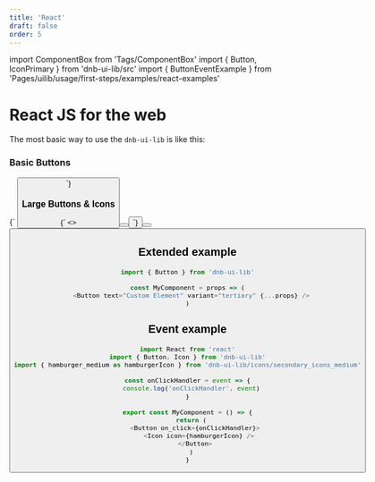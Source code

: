 ```yaml
---
title: 'React'
draft: false
order: 5
---
```


import ComponentBox from 'Tags/ComponentBox'
import { Button, IconPrimary } from 'dnb-ui-lib/src'
import { ButtonEventExample } from 'Pages/uilib/usage/first-steps/examples/react-examples'

# React JS for the web

The most basic way to use the `dnb-ui-lib` is like this:

### Basic Buttons

<ComponentBox>
{`
<Button text="Basic Button" />
`}
</ComponentBox>

### Large Buttons & Icons

<ComponentBox>
{`
<>
  <Button
    variant="secondary"
    text="Secondary Button"
    icon="chevron_right_medium"
    size="large"
  />
  <Button
    icon="chevron_right"
    icon_size="medium"
    size="large"
  />
</>
`}
</ComponentBox>

<div className="example-box">
  <Button variant="secondary" text="Secondary Button" icon="chevron_right_medium" size="large"  />
  <Button icon="chevron_right" icon_size="medium" size="large" />
</div>

## Extended example

```js
import { Button } from 'dnb-ui-lib'

const MyComponent = props => (
  <Button text="Custom Element" variant="tertiary" {...props} />
)
```

## Event example

```js
import React from 'react'
import { Button, Icon } from 'dnb-ui-lib'
import { hamburger_medium as hamburgerIcon } from 'dnb-ui-lib/icons/secondary_icons_medium'

const onClickHandler = event => {
  console.log('onClickHandler', event)
}

export const MyComponent = () => {
  return (
    <Button on_click={onClickHandler}>
      <Icon icon={hamburgerIcon} />
    </Button>
  )
}
```

<div className="example-box">
  <ButtonEventExample />
</div>
